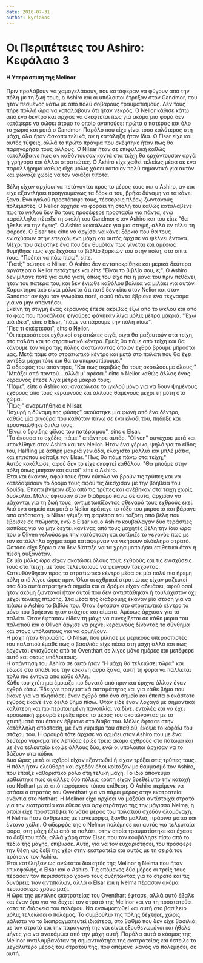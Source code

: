 ```yaml
---
date: 2016-07-31
author: kyriakos
---
```

# Οι Περιπέτειες του Ashiro: Κεφάλαιο 3

####  Η Υπεράσπιση της Melinor



Πριν προλάβουν να χαμογελάσουν, που κατάφεραν να φύγουν από την πόλη με τη ζωή
τους, ο Ashiro και οι υπόλοιποι έτρεξαν στον Gandmor, που ήταν πεσμένος κάτω
με από πολύ σοβαρούς τραυματισμούς. Δεν τους πήρε πολλή ώρα να καταλάβουν ότι
ήταν νεκρός. Ο Nelior κάθισε κάτω από ένα δέντρο και άρχισε να σκέφτεται πως
για ακόμα μια φορά δεν κατάφερε να σώσει άτομο το οποίο αγαπούσε: πρώτα ο
πατέρας και όλο το χωριό και μετά ο Gandmor. Παρόλο που είχε γίνει τόσο
καλύτερος στη μάχη, όλα ήταν άσκοπα τελικά, αν η κατάληξη ήταν ίδια. Ο Elsar
είχε και αυτός τύψεις, αλλά το πρώτο πράγμα που σκέφτηκε ήταν πως θα
παρηγορήσει τους άλλους. Ο Nilsar ήταν σε επιφυλακή καθώς καταλάβαινε πως αν
καθόντουσαν κοντά στα τείχη θα ερχόντουσαν αργά ή γρήγορα και άλλοι
στρατιώτες. O Ashiro είχε χαθεί τελείως μέσα σε ένα παραλλήρημα καθώς είχε
μόλις χάσει κάποιον πολύ σημαντικό για αυτόν και φώνάζε χωρίς να τον νοιάζει
τίποτα.

Βέλη είχαν αρχίσει να πετάγονται προς το μέρος τους και ο Ashiro, αν και είχε
εξαντλήσει προηγουμένως τα ξόρκια του, βρήκε δύναμη να τα κάνει ξανα. Ενα
ιγκλού προστάτεψε τους, τέσσερεις πλέον, ζωντανούς πολεμιστές. Ο Nelior άρχησε
να φοράει τη στολή του καθώς καταλάβενε πως το ιγκλού δεν θα τους προσέφερε
προστασία για πάντα, ενώ παράλληλα πέταξε τη στολή του Gandmor στον Ashiro και
του είπε "θα ήθελε να την έχεις".  Ο Ashiro κοκκάλωσε για μια στιγμή, αλλά εν
τέλει τη φόρεσε. Ο Elsar του είπε να αρχίσει να κάνει ξόρκια που θα τους
ενισχύσουν στην επερχόμενη μάχη και αυτός άρχισε να ψέλνει έντονα. Μέχρι που
σκέφτηκε ένα που δεν θυμόταν πως γίνεται και αμέσως θυμήθηκε πως είχε ξεχάσει
το βιβλίο ξορκιών του στην πόλη, στο σπίτι τους. "Πρέπει να πάω πίσω", είπε.  
"Γιατί;" ρώτησε ο Nilsar. Ο Ashiro δεν ανταποκρίθηκε και μερικά δεύτερα
αργότερα ο Nelior πετάχτηκε και είπε "Είναι το βιβλίο σου, ε;". Ο Ashiro δεν
μίλαγε ποτέ για αυτό γιατί, όπως του είχε πει η μάνα του πριν πεθάνει, ήταν
του πατέρα του, και δεν ένιωθε καθόλου βολικά να μιλάει για αυτόν.
Χαρακτηριστικό είναι μάλιστα ότι ποτέ δεν είπε στον Nelior και στον Gandmor αν
έχει τον γνωρίσει ποτέ, αφού πάντα έβρισκε ένα τέχνασμα για να μην απαντήσει.  
Εκείνη τη στιγμή ένας κεραυνός έπεσε ακριβώς έξω από το ιγκλού και από το φως
που προκάλεσε φιγούρες φάνηκαν λίγα μόλις μέτρα μακριά. "Έχω μιά ιδέα", είπε ο
Elsar, "πάμε να πάρουμε την πόλη πίσω".  
"Πες τι σκέφτεσαι", είπε ο Nelior.  
"Οι περισσότεροι εχθρικοί στρατιώτες σιγά, σιγά θα μαζευτούν στα τείχη, στο
παλάτι και το στρατιωτικό κέντρο. Εμείς θα πάμε από τείχη και θα κάνουμε τον
γύρο της πόλης σκοτώνοντας όποιον εχθρό βρουμε μπροστά μας. Μετά πάμε στο
στρατιωτικό κέντρο και μετά στο παλάτι που θα έχει αντέξει μέχρι τότε και θα
το υπερασπίσουμε."  
Ο αδερφός του απάντησε, "Και πως ακριβώς θα τους σκοτώσουμε όλους;"  
"Μπάζει από παντού... αλλά μ' αρέσει." είπε ο Nelior καθώς άλλος ένας κεραυνός
έπεσε λίγα μέτρα μακριά τους.  
"Πάμε", είπε ο Ashiro και ανακάλεσε το ιγκλού μόνο για να δουν ψημένους
εχθρούς από τους κεραυνούς και άλλους θαμένους μέχρι τη μύτη στο χώμα.  
"Πως;" αναρωτήθηκε ο Nilsar.  
"Ισχυρή η δύναμη της φύσης" ακούστηκε μία φωνή από ένα δέντρο, καθώς μία
φιγούρα που καθόταν πάνω σε ένα κλαδί του, πήδηξε και προσγειώθηκε δίπλα τους.  
"Είναι ο δρυίδης φίλος του πατέρα μου", είπε ο Elsar.  
"Το άκουσα το σχέδιο, πάμε!" απάντησε αυτός. "Oliven" συνέχισε μετά και
υποκλίθηκε στον Ashiro και τον Nelior. Ήταν ένα γέρικο, ψηλό για το είδος του,
Halfling με άσπρη μακριά γενιάδα, ελάχιστα μαλλιά και μπλέ μάτια, και επιτόπου
κοίταξε τον Elsar. "Πως θα πάμε πάνω στα τείχη;"  
Αυτός κοκάλωσε, αφού δεν το είχε σκεφτεί καθόλου. "Θα μπούμε στην πόλη όπως
μπήκαν και αυτοί" είπε ο Ashiro.  
Έτσι και έκαναν, αφού τους ήταν εύκολο να βρούν τις τρύπες και να κατεδαφίσουν
το δρόμο τους αφού τις διέσχισαν με την βοήθεια του δρυίδη. Έπειτα βγήκαν έξω
από τις τρύπες και ανέβηκαν στα τειχη χωρίς δυσκολία. Μόλις έφτασαν στον
διάδρομο πάνω σε αυτά, άρχισαν να μάχονται για τη ζωή τους, αντιμετωπίζοντας
σθεναρά τους εχθρούς εκεί. Από ένα σημείο και μετά ο Nelior κράταγε το τόξο
του μπροστά και βάραγε από απόσταση, ο Nilsar γέμιζε τη φαρέτρα του τοξότη από
βέλη που έβρισκε σε πτώματα, ενώ ο Elsar και ο Ashiro κουβάλαγαν δύο τεράστιες
ασπίδες για να μην δεχτει κανένας από τους μαχητές βέλη την ίδια ώρα που ο
Oliven γελούσε με την κατάσταση και σατίριζε το γεγονός πως με τον κατάλληλο
σχηματισμό κατάφερναν να νικήσουν ολόκληρο στρατό. Ωστόσο είχε ξόρκια και δεν
δίσταζε να τα χρησιμοποιήσει επιθετικά όταν η πίεση αυξανόταν.  
Σε μία μόλις ώρα είχαν σκοτώσει όλους τους εχθρούς και τις ενισχύσεις  τους
στα τείχη, με τους τελευταίους να φεύγουν τρέχοντας. Κατευθύνθηκαν προς το
στρατιωτικό κέντρο μέσα σε μία πολύ πιο ήρεμη πόλη από λίγες ώρες πριν. Όλοι
οι εχθρικοί στρατιώτες είχαν μαζευτεί στα δύο αυτά στρατηγικά σημεία και οι
δρόμοι είχαν αδειάσει, αφού οσοί ήταν ακόμη ζωντανοί ήταν αυτοί που δεν
αντιστάθηκαν ή τουλάχιστον όχι μέχρι τελικής πτώσης. Στα μέσα της διαδρομής
έκαναν μία στάση για να πιάσει ο Ashiro το βιβλίο του. Όταν έφτασαν στο
στρατιωτικό κέντρο το μόνο που βρήκανε ήταν στάχτες και αίματα. Αμέσως άρχισαν
για το παλάτι. Όταν έφτασαν είδαν τη μάχη να συνεχίζεται σε κάθε μερια του
παλατιού και ο Oliven άρχισε να ριχνει κεραυνούς δίνοντας το σύνθημα και στους
υπόλοιπους για να ορμήξουν.  
Η μάχη ήταν θηριώδης. Ο Nilsar, που μίλησε με μερικούς υπερασπιστές του
παλατιού έμαθε πως ο βασιλιάς είχε πέσει στη μάχη αλλά και πως έρχονται
ενισχύσεις από το Oventhart σε λίγες μόνο ημέρες και μετέφερε αυτό και στους
υπόλοιπους.  
Η απάντηση του Ashiro σε αυτό ήταν "Η μάχη θα τελειώσει τώρα" και έδωσε στο
σπαθί του την κόκκινη αύρα ξανά, αυτή τη φορά να πάλλεται πολύ πιο έντονα από
κάθε άλλη.  
Κάθε του χτύπημα έμοιαζε πιο δυνατό από πριν και έριχνε άλλον έναν εχθρό κάτω.
Έδειχνε πραγματικά ασταμάτητος και για κάθε βήμα που έκανε για να πλησιάσει
έναν εχθρό από ένα σημείο και έπειτα ο εκάστοτε εχθρός έκανε ένα δειλό βήμα
πίσω. Όταν είδε έναν λοχαγό με σημαντικά καλύτερη και πιο περιποιημένη
πανοπλία, να δίνει εντολές και να έχει προσωπική φρουρά έτρεξε προς το μέρος
του σκοτώνοντας με τα χτυπήματά του όποιον έβρισκε στο διάβα του. Μόλις έφτασε
στην κατάλληλη απόσταση, με ένα γύρισμα του σπαθιού, έκοψε το κεφάλι του
στόχου του. Η φρουρά τότε άρχισε να ορμάει στον Ashiro που με ένα δεύτερο
γύρισμα της λεπίδας έριξε τρεις ακόμα εχθρούς στο πάτωμα και με ένα τελευταίο
έκοψε άλλους δύο, ενώ οι υπόλοιποι άρχισαν να το βάζουν στα πόδια.  
Δυο ώρες μετά οι εχθροί είχαν εξοντωθεί ή είχαν τρέξει στις τρύπες τους. Η
πόλη ήταν ελεύθερη και σχεδόν όλοι κοίταζαν με θαυμασμό τον Ashiro, που έπαιξε
καθοριστικό ρόλο στη τελική μάχη. Το ίδιο απόγευμα μαθεύτηκε πως οι άλλες δύο
πόλεις κράτη είχαν βρεθεί υπο την κατοχή του Nothart μετά από παρόμοιου τύπου
επίθεση. O Ashiro περίμενε να φτάσει ο στρατός του Oventhart για να πάρει
μέρος στην εκστρατεία ενάντια στο Nothart. Η Melinor είχε αρχίσει να μαζεύει
αντίστοιχα στρατό για την εκστρατεία και έθεσε για αρχιστράτηγο της την
μάγισσα Nelma, η οποία είχε προστατέψει το νότιο μέρος του παλατιού σχεδόν
ολομόναχη.  
Η Nelma ήταν άνθρωπος με πανέμορφα, ξανθα μαλλιά, πράσινα μάτια και έντονα
χείλη. Ο αδερφός της ο Nelmor πολέμησε και αυτός για τελευταία φορα, στη μάχη
έξω από το παλάτι, στην οποία τραυματίστηκε και έχασε το δεξί του πόδι, αλλά
χάρη στον Elsar, που τον κουβάλησε πίσω από το πεδίο της μάχης, επιβίωσε.
Αυτή, για να τον ευχαριστήσει, του πρόσφερε την θέση ως δεξί της χέρι στην
εκστρατεία και αυτός με τη σειρά του πρότεινε τον Ashiro.  
Έτσι κατέληξαν ως ανώτατοι διοικητές της Melinor η Nelma που ήταν επικεφαλής,
ο Elsar και ο Ashiro. Τις επόμενες δύο μέρες οι τρείς τους πέρασαν τον
περισσότερο χρόνο τους συζητώντας για το στρατό και τις δυνάμεις των
αντιπάλων, αλλά ο Elsar και η Nelma πέρασαν ακόμα περισσότερο χρόνο μαζί.  
Η ώρα της μεγάλης εκστρατείας του Oventhart έφτασε, αλλά αυτό έβαλε και έναν
όρο για να δεχτεί τον στρατό της Melinor και να τη προστατεύει κατα τη
διάρκεια του πολέμου. Να ενσωματωθεί και αυτή στο βασίλειο μόλις τελειώσει ο
πόλεμος. Το συμβούλιο της πόλης δέχτηκε, χώρις μάλιστα να το διαπραγματευτεί
ιδιαίτερα, στο βαθμό που δεν είχε βασιλιά, με τον στρατό και την παραγωγή της
ναι είναι εξουθενωμένοι και ήθελε μήνες για να ανακάμψει από την μάχη αυτή.
Παρόλα αυτά ο κόσμος της Melinor αντιλαμβανόταν τη σημαντικότητα της
εκστρατείας και έστειλε το μεγαλύτερο μέρος του στρατού της, που απέμενε
ικανός να πολεμήσει, σε αυτή.

